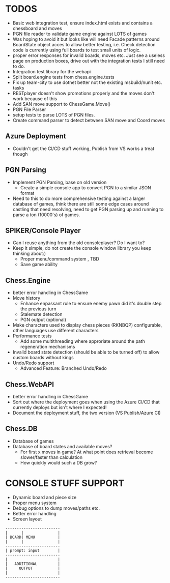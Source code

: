 # TODOS
* Basic web integration test, ensure index.html exists and contains a chessboard and moves
* PGN file reader to validate game engine against LOTS of games
* Was hoping to avoid it but looks like will need Facade patterns around BoardState object acces to allow better testing, i.e. Check detection code is currently using full boards to test small units of logic.
* proper error responses for invalid boards, moves etc. Just see a useless page on production boxes, drive out with the integration tests I still need to do.
* Integration test library for the webapi
* Split board.engine tests from chess.engine.tests
* Fix up team-city to use dotnet better not the existing msbuild/nunit etc. tasks
* RESTplayer doesn't show promotions properly and the moves don't work because of this
* Add SAN move support to ChessGame.Move()
* PGN File Parser
* setup tests to parse LOTS of PGN files.
* Create command parser to detect between SAN move and Coord moves

## Azure Deployment
* Couldn't get the CI/CD stuff working, Publish from VS works a treat though


## PGN Parsing
* Implement PGN Parsing, base on old version
  * Create a simple console app to convert PGN to a similar JSON format
* Need to this to do more comprehensive testing against a larger database of games, think there are still some edge cases around castling that need resolving, need to get PGN parsing up and running to parse a ton (10000's) of games.

## SPIKER/Console Player
* Can I reuse anything from the old consoleplayer? Do I want to?
* Keep it simple, do not create the console window library you keep thinking about:)
	* Proper menu/command system , TBD
	* Save game ability

## Chess.Engine
* better error handling in ChessGame
* Move history
	* Enhance enpassant rule to ensure enemy pawn did it's double step the previous turn
	* Stalemate detection
	* PGN output (optional)
* Make characters used to display chess pieces (RKNBQP) configurable, other languages use different characters
* Performance tests
	* Add some multithreading where approriate around the path regeneration mechanisms
* Invalid board state detection (should be able to be turned off) to allow custom boards without kings
* Undo/Redo support
	* Advanced Feature: Branched Undo/Redo

## Chess.WebAPI
* better error handling in ChessGame
* Sort out where the deployment goes when using the Azure CI/CD that currently deploys but isn't where I expected!
* Document the deployment stuff, the two version (VS Publish/Azure CI)

## Chess.DB
* Database of games
* Database of board states and available moves? 
  * For first x moves in game? At what point does retrieval become slower/faster than calculation
  * How quickly would such a DB grow?


# CONSOLE STUFF SUPPORT

* Dynamic board and piece size
* Proper menu system
*	Debug options to dump moves/paths etc.
* Better error handling
* Screen layout
```
------------------------
|      |               |
| BOARD| MENU          |
|      |               |
------------------------
| prompt: input        |
------------------------
|                      |
|   ADDITIONAL         |
|     OUTPUT           |
|                      |
------------------------
```